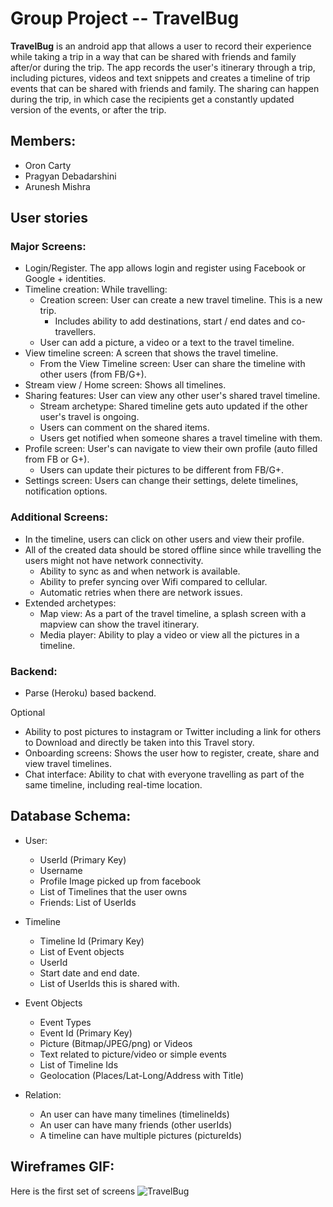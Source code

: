 # Group Project -- TravelBug

**TravelBug** is an android app that allows a user to record their experience while taking a trip in
a way that can be shared with friends and family after/or during the trip. The app records the
user's itinerary through a trip, including pictures, videos and text snippets and creates a timeline
of trip events that can be shared with friends and family. The sharing can happen during the trip,
in which case the recipients get a constantly updated version of the events, or after the trip.


## Members:
* Oron Carty
* Pragyan Debadarshini
* Arunesh Mishra


## User stories

### Major Screens:
* Login/Register. The app allows login and register using Facebook or Google + identities.
* Timeline creation: While travelling:
   * Creation screen: User can create a new travel timeline. This is a new trip.
        * Includes ability to add destinations, start / end dates and co-travellers. 
   * User can add a picture, a video or a text to the travel timeline.
* View timeline screen: A screen that shows the travel timeline.
   * From the View Timeline screen: User can share the timeline with other users (from FB/G+).
* Stream view / Home screen: Shows all timelines.
* Sharing features: User can view any other user's shared travel timeline.
   * Stream archetype: Shared timeline gets auto updated if the other user's travel is ongoing.
   * Users can comment on the shared items.
   * Users get notified when someone shares a travel timeline with them.
* Profile screen: User's can navigate to view their own profile (auto filled from FB or G+).
   * Users can update their pictures to be different from FB/G+.
* Settings screen: Users can change their settings, delete timelines, notification options. 

### Additional Screens:
* In the timeline, users can click on other users and view their profile.
* All of the created data should be stored offline since while travelling the users might not have
  network connectivity.
    * Ability to sync as and when network is available.
    * Ability to prefer syncing over Wifi compared to cellular.
    * Automatic retries when there are network issues.
* Extended archetypes:
   * Map view: As a part of the travel timeline, a splash screen with a mapview can show the travel
     itinerary.
   * Media player: Ability to play a video or view all the pictures in a timeline.

### Backend:
 * Parse (Heroku) based backend.

Optional 
* Ability to post pictures to instagram or Twitter including a link for others to Download and
  directly be taken into this Travel story.
* Onboarding screens: Shows the user how to register, create, share and view travel timelines.
* Chat interface: Ability to chat with everyone travelling as part of the same timeline, including
  real-time location.

## Database Schema:
* User:
   * UserId (Primary Key)
   * Username
   * Profile Image picked up from facebook
   * List of Timelines that the user owns
   * Friends: List of UserIds
* Timeline
   * Timeline Id (Primary Key)
   * List of Event objects
   * UserId
   * Start date and end date. 
   * List of UserIds this is shared with.
* Event Objects
   * Event Types
   * Event Id (Primary Key)
   * Picture (Bitmap/JPEG/png) or Videos
   * Text related to picture/video or simple events
   * List of Timeline Ids
   * Geolocation (Places/Lat-Long/Address with Title)

* Relation:
   * An user can have many timelines (timelineIds)
   * An user can have many friends (other userIds)
   * A timeline can have multiple pictures (pictureIds)
 
## Wireframes GIF:

Here is the first set of screens ![TravelBug](TravelBugNov29.gif)
